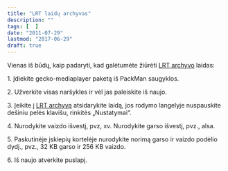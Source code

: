 ```yaml
---
title: "LRT laidų archyvas"
description: ""
tags: [  ]
date: "2011-07-29"
lastmod: "2017-06-29"
draft: true
---
```

Vienas iš būdų, kaip padaryti, kad galėtumėte žiūrėti [LRT archyvo](http://lrt.lt/archyvas/) laidas:

1\. Įdiekite gecko-mediaplayer paketą iš PackMan saugyklos.

2\. Užverkite visas naršykles ir vėl jas paleiskite iš naujo.

3\. Įeikite į [LRT archyvą](http://lrt.lt/archyvas/) atsidarykite laidą, jos rodymo langelyje nuspauskite dešiniu pelės klavišu, rinkitės „Nustatymai“.

4\. Nurodykite vaizdo išvestį, pvz, xv. Nurodykite garso išvestį, pvz., alsa.

5\. Paskutinėje įskiepių kortelėje nurodykite norimą garso ir vaizdo podėlio dydį., pvz., 32 KB garso ir 256 KB vaizdo.

6\. Iš naujo atverkite puslapį.
